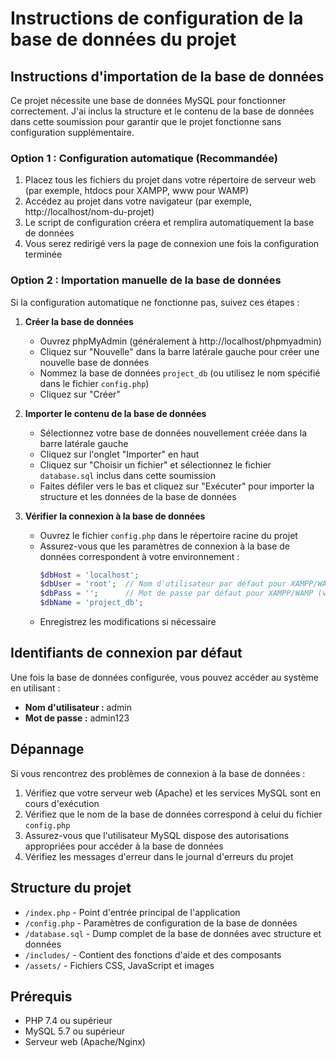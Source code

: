 # Instructions de configuration de la base de données du projet

## Instructions d'importation de la base de données

Ce projet nécessite une base de données MySQL pour fonctionner correctement. J'ai inclus la structure et le contenu de la base de données dans cette soumission pour garantir que le projet fonctionne sans configuration supplémentaire.

### Option 1 : Configuration automatique (Recommandée)

1. Placez tous les fichiers du projet dans votre répertoire de serveur web (par exemple, htdocs pour XAMPP, www pour WAMP)
2. Accédez au projet dans votre navigateur (par exemple, http://localhost/nom-du-projet)
3. Le script de configuration créera et remplira automatiquement la base de données
4. Vous serez redirigé vers la page de connexion une fois la configuration terminée

### Option 2 : Importation manuelle de la base de données

Si la configuration automatique ne fonctionne pas, suivez ces étapes :

1. **Créer la base de données**
   - Ouvrez phpMyAdmin (généralement à http://localhost/phpmyadmin)
   - Cliquez sur "Nouvelle" dans la barre latérale gauche pour créer une nouvelle base de données
   - Nommez la base de données `project_db` (ou utilisez le nom spécifié dans le fichier `config.php`)
   - Cliquez sur "Créer"

2. **Importer le contenu de la base de données**
   - Sélectionnez votre base de données nouvellement créée dans la barre latérale gauche
   - Cliquez sur l'onglet "Importer" en haut
   - Cliquez sur "Choisir un fichier" et sélectionnez le fichier `database.sql` inclus dans cette soumission
   - Faites défiler vers le bas et cliquez sur "Exécuter" pour importer la structure et les données de la base de données

3. **Vérifier la connexion à la base de données**
   - Ouvrez le fichier `config.php` dans le répertoire racine du projet
   - Assurez-vous que les paramètres de connexion à la base de données correspondent à votre environnement :
     ```php
     $dbHost = 'localhost';
     $dbUser = 'root';  // Nom d'utilisateur par défaut pour XAMPP/WAMP
     $dbPass = '';      // Mot de passe par défaut pour XAMPP/WAMP (vide)
     $dbName = 'project_db';
     ```
   - Enregistrez les modifications si nécessaire

## Identifiants de connexion par défaut

Une fois la base de données configurée, vous pouvez accéder au système en utilisant :

- **Nom d'utilisateur :** admin
- **Mot de passe :** admin123

## Dépannage

Si vous rencontrez des problèmes de connexion à la base de données :

1. Vérifiez que votre serveur web (Apache) et les services MySQL sont en cours d'exécution
2. Vérifiez que le nom de la base de données correspond à celui du fichier `config.php`
3. Assurez-vous que l'utilisateur MySQL dispose des autorisations appropriées pour accéder à la base de données
4. Vérifiez les messages d'erreur dans le journal d'erreurs du projet

## Structure du projet

- `/index.php` - Point d'entrée principal de l'application
- `/config.php` - Paramètres de configuration de la base de données
- `/database.sql` - Dump complet de la base de données avec structure et données
- `/includes/` - Contient des fonctions d'aide et des composants
- `/assets/` - Fichiers CSS, JavaScript et images

## Prérequis

- PHP 7.4 ou supérieur
- MySQL 5.7 ou supérieur
- Serveur web (Apache/Nginx)